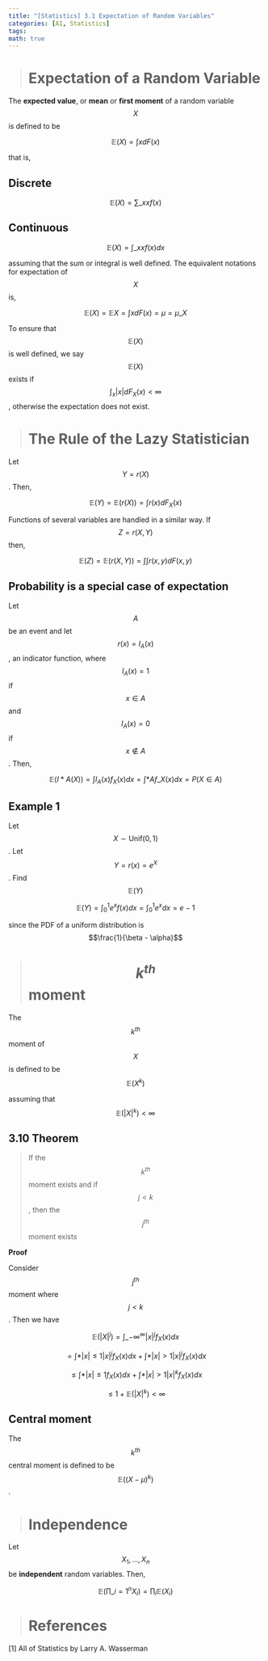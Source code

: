 ```yaml
---
title: "[Statistics] 3.1 Expectation of Random Variables"
categories: [AI, Statistics]
tags: 
math: true
---
```



> # Expectation of a Random Variable

The **expected value**, or **mean** or **first moment** of a random variable $$X$$ is defined to be

$$ \mathbb{E}(X) = \int xdF(x) $$

that is,

## Discrete

$$ \mathbb{E}(X) = \sum\_{x}xf(x) $$

## Continuous

$$ \mathbb{E}(X) = \int\_{x}xf(x)dx $$

assuming that the sum or integral is well defined. The equivalent notations for expectation of $$X$$ is,

$$ \mathbb{E}(X) = \mathbb{E}X = \int xdF(x) = \mu = \mu\_{X} $$

To ensure that $$\mathbb{E}(X)$$ is well defined, we say $$\mathbb{E}(X)$$ exists if $$\int_{x} \lvert x\rvert dF_X (x) < \infty$$, otherwise the expectation does not exist.

> # The Rule of the Lazy Statistician

Let $$Y = r(X)$$. Then,

$$ \mathbb{E}(Y) = \mathbb{E}(r(X)) = \int r(x) dF_X(x) $$

Functions of several variables are handled in a similar way. If $$Z = r(X,Y)$$ then,

$$ \mathbb{E}(Z) = \mathbb{E}(r(X,Y)) = \int \int r(x,y)dF(x,y) $$

## Probability is a special case of expectation

Let $$A$$ be an event and let $$r(x) = I_A(x)$$, an indicator function, where $$I_A(x) = 1$$ if $$x \in A$$ and $$I_A(x) = 0$$ if $$x \notin A$$. Then,

$$ \mathbb{E}(I*A(X)) = \int I_A(x)f_X(x)dx = \int*{A}f\_{X}(x)dx = P(X \in A) $$

## Example 1

Let $$X \sim \text{Unif}(0,1)$$. Let $$Y=r(x)=e^{X}$$. Find $$\mathbb{E}(Y)$$

$$ \mathbb{E}(Y) = \int_0^1 e^x f(x)dx = \int_0^1 e^xdx = e-1 $$

since the PDF of a uniform distribution is $$\frac{1}{\beta - \alpha}$$

> # $$k^{th}$$ moment

The $$k^{th}$$ moment of $$X$$ is defined to be $$\mathbb{E}(X^k)$$

assuming that $$\mathbb{E}(\lvert X \rvert^k) < \infty$$

## 3.10 Theorem

> If the $$k^{th}$$ moment exists and if $$j < k$$, then the $$j^{th}$$ moment exists

**Proof**

Consider $$j^{th}$$ moment where $$j<k$$. Then we have

$$ \mathbb{E}(\lvert X \rvert^j) = \int\_{-\infty}^{\infty}\lvert x \vert^j f_X(x)dx $$

$$ = \int*{\lvert x \rvert \leq 1} \lvert x \rvert^j f_X(x)dx + \int*{\lvert x \rvert > 1}\lvert x \rvert^j f_X(x)dx $$

$$ \leq \int*{\lvert x \rvert \leq 1}f_X(x)dx + \int*{\lvert x \rvert > 1} \lvert x \rvert^k f_X(x)dx $$

$$ \leq 1 + \mathbb{E}(\lvert X \rvert^k) < \infty $$

## Central moment

The $$k^{th}$$ central moment is defined to be $$\mathbb{E}((X - \mu)^k)$$.

> # Independence

Let $$X_1,...,X_n$$ be **independent** random variables. Then,

$$ \mathbb{E}\left(\prod\_{i=1}^n X_i \right) = \prod_i \mathbb{E}(X_i) $$

> # References

[1] All of Statistics by Larry A. Wasserman
